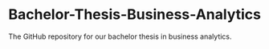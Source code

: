 # Bachelor-Thesis-Business-Analytics
The GitHub repository for our bachelor thesis in business analytics.
